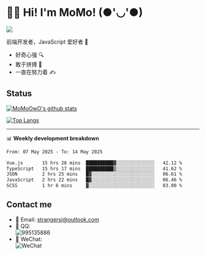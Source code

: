 # 👨‍🎓 Hi! I'm MoMo! (●'◡'●)

[![](https://img.shields.io/badge/-@MoMoOwO-%23181717?style=flat-square&logo=github)](https://github.com/MoMoOwO)

前端开发者，JavaScript 爱好者 💖
- 好奇心强 🔍
- 敢于拼搏 💪
- 一直在努力着 ✍

## Status

[![MoMoOwO's github stats](https://github-readme-stats.vercel.app/api?username=MoMoOwO&show_icons=true&theme=tokyonight)](https://github.com/MoMoOwO)

[![Top Langs](https://github-readme-stats.vercel.app/api/top-langs/?username=MoMoOwO&layout=compact&theme=tokyonight)](https://github.com/MoMoOwO)

---

📊 **Weekly development breakdown**

<!--START_SECTION:waka-->

```txt
From: 07 May 2025 - To: 14 May 2025

Vue.js       15 hrs 28 mins  ██████████▓░░░░░░░░░░░░░░   42.12 %
TypeScript   15 hrs 17 mins  ██████████▒░░░░░░░░░░░░░░   41.62 %
JSON         2 hrs 25 mins   █▓░░░░░░░░░░░░░░░░░░░░░░░   06.61 %
JavaScript   2 hrs 22 mins   █▓░░░░░░░░░░░░░░░░░░░░░░░   06.46 %
SCSS         1 hr 6 mins     ▓░░░░░░░░░░░░░░░░░░░░░░░░   03.00 %
```

<!--END_SECTION:waka-->

## Contact me

- 📧 Email: strangersj@outlook.com
- 🐧 QQ:  
  ![995135886](https://i.loli.net/2020/11/27/Yx6eDSQi34Va5IA.jpg)
- 💭 WeChat:  
  ![WeChat](https://i.loli.net/2020/11/27/wWX6uVoIQqig5KP.jpg)
  
